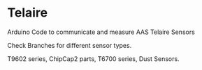 # Telaire
Arduino Code to communicate and measure AAS Telaire Sensors

Check Branches for different sensor types.

T9602 series, ChipCap2 parts, T6700 series, Dust Sensors.
